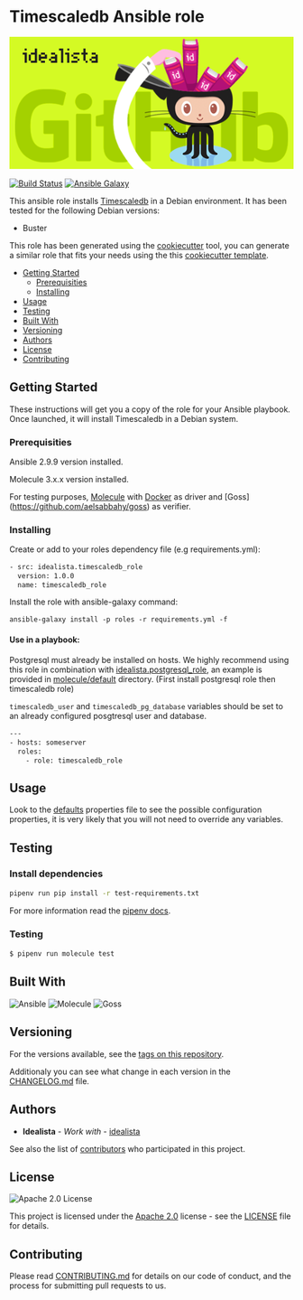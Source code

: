 # Timescaledb Ansible role
![Logo](logo.gif)

[![Build Status](https://travis-ci.com/idealista/timescaledb_role.png)](https://travis-ci.com/idealista/timescaledb_role)
[![Ansible Galaxy](https://img.shields.io/badge/galaxy-idealista.timescaledb_role-B62682.svg)](https://galaxy.ansible.com/idealista/timescaledb_role)



This ansible role installs [Timescaledb](https://www.timescale.com/) in a Debian environment. It has been tested for the following Debian versions:

* Buster

This role has been generated using the [cookiecutter](https://github.com/cookiecutter/cookiecutter) tool, you can generate a similar role that fits your needs using the this [cookiecutter template](https://github.com/idealista/cookiecutter-ansible-role).

- [Getting Started](#getting-started)
	- [Prerequisities](#prerequisities)
	- [Installing](#installing)
- [Usage](#usage)
- [Testing](#testing)
- [Built With](#built-with)
- [Versioning](#versioning)
- [Authors](#authors)
- [License](#license)
- [Contributing](#contributing)

## Getting Started
These instructions will get you a copy of the role for your Ansible playbook. Once launched, it will install Timescaledb in a Debian system.

### Prerequisities

Ansible 2.9.9 version installed.

Molecule 3.x.x version installed.

For testing purposes, [Molecule](https://molecule.readthedocs.io/) with [Docker](https://www.docker.com/) as driver and [Goss] (https://github.com/aelsabbahy/goss) as verifier.

### Installing

Create or add to your roles dependency file (e.g requirements.yml):

```
- src: idealista.timescaledb_role
  version: 1.0.0
  name: timescaledb_role
```

Install the role with ansible-galaxy command:

```
ansible-galaxy install -p roles -r requirements.yml -f
```

#### Use in a playbook:
Postgresql must already be installed on hosts.
We highly recommend using this role in combination with [idealista.postgresql_role](https://github.com/idealista/postgresql_role), an example is provided in [molecule/default](/molecule/default) directory. (First install postgresql role then timescaledb role)

`timescaledb_user` and `timescaledb_pg_database` variables should be set to an already configured posgtresql user and database.

```
---
- hosts: someserver
  roles:
    - role: timescaledb_role
```


## Usage

Look to the [defaults](defaults/main.yml) properties file to see the possible configuration properties, it is very likely that you will not need to override any variables.


## Testing

### Install dependencies

```sh
pipenv run pip install -r test-requirements.txt
```

For more information read the [pipenv docs](ipenv-fork.readthedocs.io/en/latest/).

### Testing

```sh
$ pipenv run molecule test 
```

## Built With

![Ansible](https://img.shields.io/badge/ansible-2.9.9-green.svg)
![Molecule](https://img.shields.io/badge/molecule-3.0.4-green.svg)
![Goss](https://img.shields.io/badge/goss-0.3.14-green.svg)

## Versioning

For the versions available, see the [tags on this repository](https://github.com/idealista/timescaledb_role/tags).

Additionaly you can see what change in each version in the [CHANGELOG.md](CHANGELOG.md) file.

## Authors

* **Idealista** - *Work with* - [idealista](https://github.com/idealista)

See also the list of [contributors](https://github.com/idealista/timescaledb_role/contributors) who participated in this project.

## License

![Apache 2.0 License](https://img.shields.io/hexpm/l/plug.svg)

This project is licensed under the [Apache 2.0](https://www.apache.org/licenses/LICENSE-2.0) license - see the [LICENSE](LICENSE) file for details.

## Contributing

Please read [CONTRIBUTING.md](.github/CONTRIBUTING.md) for details on our code of conduct, and the process for submitting pull requests to us.
